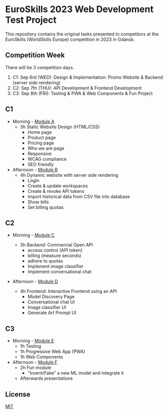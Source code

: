 # EuroSkills 2023 Web Development Test Project

This repository contains the original tasks presented to competitors at the EuroSkills (WorldSkills Europe) competition
in 2023 in Gdansk. 

## Competition Week

There will be 3 competition days.

1. C1: Sep 6rd (WED): Design & Implementation: Promo Website & Backend (server side rendering)
2. C2: Sep 7th (THU): API Development & Frontend Development
3. C3: Sep 8th (FRI): Testing & PWA & Web Components & Fun Project


## C1

* Morning - [Module A](src/modules/module-a/README.md)
  * 3h Static Website Design (HTML/CSS)
    * Home page
    * Product page
    * Pricing page
    * Who we are page
    * Responsive
    * WCAG compliance
    * SEO friendly
* Afternoon - [Module B](src/modules/module-b/README.md)
  * 4h Dynamic website with server side rendering
    * Login
    * Create & update workspaces
    * Create & revoke API tokens
    * Import historical data from CSV file into database
    * Show bills
    * Set billing quotas

## C2

* Morning - [Module C](src/modules/module-c/README.md)
  * 3h Backend: Commercial Open API
    * access control (API token)
    * billing (measure seconds)
    * adhere to quotas
    * Implement image classifier
    * Implement conversational chat

* Afternoon - [Module D](src/modules/module-d/README.md)
  * 4h Frontend: Interactive Frontend using an API
    * Model Discovery Page
    * Conversational chat UI
    * Image classifier UI
    * Generate Art Prompt UI

## C3

* Morning - [Module E](src/modules/module-e/README.md)
  * 1h Testing
  * 1h Progressive Web App (PWA)
  * 1h Web Components
* Afternoon - [Module F](src/modules/module-f/README.md)
  * 2h Fun module
    * "Invent/Fake" a new ML model and integrate it
  * Afterwards presentations

## License

[MIT](LICENSE)
